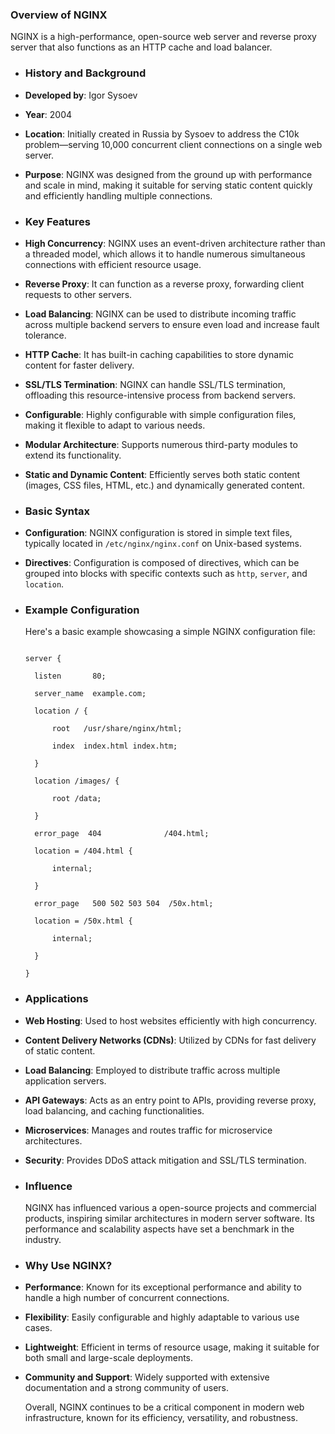 ### **Overview of NGINX**

NGINX is a high-performance, open-source web server and reverse proxy server that also functions as an HTTP cache and load balancer.
- ### **History and Background**
- **Developed by**: Igor Sysoev
- **Year**: 2004
- **Location**: Initially created in Russia by Sysoev to address the C10k problem—serving 10,000 concurrent client connections on a single web server.
- **Purpose**: NGINX was designed from the ground up with performance and scale in mind, making it suitable for serving static content quickly and efficiently handling multiple connections.
- ### **Key Features**
- **High Concurrency**: NGINX uses an event-driven architecture rather than a threaded model, which allows it to handle numerous simultaneous connections with efficient resource usage.
- **Reverse Proxy**: It can function as a reverse proxy, forwarding client requests to other servers.
- **Load Balancing**: NGINX can be used to distribute incoming traffic across multiple backend servers to ensure even load and increase fault tolerance.
- **HTTP Cache**: It has built-in caching capabilities to store dynamic content for faster delivery.
- **SSL/TLS Termination**: NGINX can handle SSL/TLS termination, offloading this resource-intensive process from backend servers.
- **Configurable**: Highly configurable with simple configuration files, making it flexible to adapt to various needs.
- **Modular Architecture**: Supports numerous third-party modules to extend its functionality.
- **Static and Dynamic Content**: Efficiently serves both static content (images, CSS files, HTML, etc.) and dynamically generated content.
- ### **Basic Syntax**
- **Configuration**: NGINX configuration is stored in simple text files, typically located in `/etc/nginx/nginx.conf` on Unix-based systems.
- **Directives**: Configuration is composed of directives, which can be grouped into blocks with specific contexts such as `http`, `server`, and `location`.
- ### **Example Configuration**
  
  Here's a basic example showcasing a simple NGINX configuration file:
  
  ```nginx
  
  server {
  
    listen       80;
  
    server_name  example.com;
  
    location / {
  
        root   /usr/share/nginx/html;
  
        index  index.html index.htm;
  
    }
  
    location /images/ {
  
        root /data;
  
    }
  
    error_page  404              /404.html;
  
    location = /404.html {
  
        internal;
  
    }
  
    error_page   500 502 503 504  /50x.html;
  
    location = /50x.html {
  
        internal;
  
    }
  
  }
  
  ```
- ### **Applications**
- **Web Hosting**: Used to host websites efficiently with high concurrency.
- **Content Delivery Networks (CDNs)**: Utilized by CDNs for fast delivery of static content.
- **Load Balancing**: Employed to distribute traffic across multiple application servers.
- **API Gateways**: Acts as an entry point to APIs, providing reverse proxy, load balancing, and caching functionalities.
- **Microservices**: Manages and routes traffic for microservice architectures.
- **Security**: Provides DDoS attack mitigation and SSL/TLS termination.
- ### **Influence**
  
  NGINX has influenced various a open-source projects and commercial products, inspiring similar architectures in modern server software. Its performance and scalability aspects have set a benchmark in the industry.
- ### **Why Use NGINX?**
- **Performance**: Known for its exceptional performance and ability to handle a high number of concurrent connections.
- **Flexibility**: Easily configurable and highly adaptable to various use cases.
- **Lightweight**: Efficient in terms of resource usage, making it suitable for both small and large-scale deployments.
- **Community and Support**: Widely supported with extensive documentation and a strong community of users.
  
  Overall, NGINX continues to be a critical component in modern web infrastructure, known for its efficiency, versatility, and robustness.